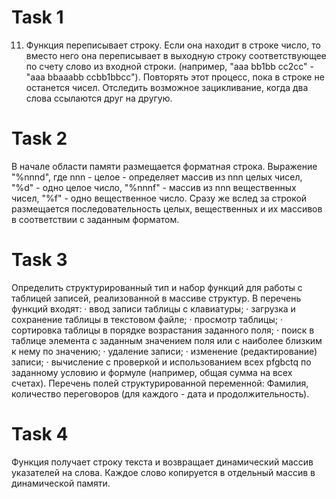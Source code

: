 # Task 1
11.  Функция переписывает строку. Если она находит в строке число, то вместо него она
переписывает  в выходную строку соответствующее по счету слово из входной строки.
(например,  "aaa bb1bb cc2cc" -  "aaa bbaaabb ccbb1bbcc"). Повторять этот процесс,  пока в
строке   не   останется   чисел.   Отследить   возможное   зацикливание,   когда   два   слова
ссылаются друг на другую.
# Task 2
В начале области памяти размещается форматная строка. Выражение "%nnnd",
где nnn - целое - определяет массив из nnn целых чисел, "%d" - одно целое число, "%nnnf" -
массив из nnn вещественных чисел, "%f" - одно вещественное число. Сразу же вслед за
строкой размещается последовательность целых, вещественных и их массивов в
соответствии с заданным форматом.
# Task 3
Определить структурированный тип и набор функций для работы с таблицей записей,
реализованной в массиве структур. В перечень функций входят:
· ввод записи таблицы с клавиатуры;
· загрузка и сохранение таблицы в текстовом файле;
· просмотр таблицы;
· сортировка таблицы в порядке возрастания заданного поля;
· поиск в таблице элемента с заданным значением поля или с наиболее близким к
нему по значению;
· удаление записи;
· изменение (редактирование) записи;
· вычисление с проверкой и использованием всех pfgbctq по заданному условию и
формуле (например, общая сумма на всех счетах).
Перечень полей структурированной переменной: Фамилия, количество переговоров (для каждого - дата и продолжительность).
# Task 4
Функция получает  строку текста  и возвращает динамический массив  указателей на слова.
Каждое слово копируется в отдельный массив в динамической памяти.
